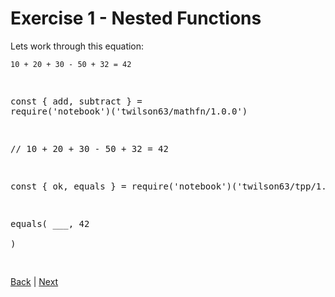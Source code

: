 # Exercise 1 - Nested Functions

Lets work through this equation:

```
10 + 20 + 30 - 50 + 32 = 42
```

<div class="tonic">
<pre>

const { add, subtract } = require('notebook')('twilson63/mathfn/1.0.0')

// 10 + 20 + 30 - 50 + 32 = 42

const { ok, equals } = require('notebook')('twilson63/tpp/1.0.1')

equals(
  ___,
  42  
)

</pre>
</div>

[Back](nested-functions) | [Next](nfn-2)
